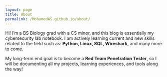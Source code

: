 ```yaml
---
layout: page
title: About
permalink: /MohamedAS.github.io/about/
---
```

Hi! I’m a BS Biology grad with a CS minor, and this blog is essentially my cybersecurity lab notebook. I am actively learning current and new skills related to the field such as: **Python, Linux, SQL, Wireshark**, and many more to come. 

My long-term end goal is to become a **Red Team Penetration Tester**, so I will be documenting all my projects, learning experiences, and tools along the way!
